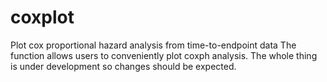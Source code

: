 # coxplot
Plot cox proportional hazard analysis from time-to-endpoint data
The function allows users to conveniently plot coxph analysis. The whole thing is under development so changes should be expected.

